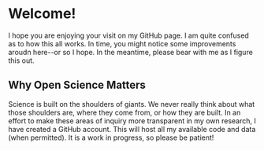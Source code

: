 # Welcome!

I hope you are enjoying your visit on my GitHub page. I am quite confused as to how this all works. In time, you might notice some improvements aroudn here--or so I hope. In the meantime, please bear with me as I figure this out. 

## Why Open Science Matters

Science is built on the shoulders of giants. We never really think about what those shoulders are, where they come from, or how they are built. In an effort to make these areas of inquiry more transparent in my own research, I have created a GitHub account. This will host  all my available code and data (when permitted). It is a work in progress, so please be patient!
